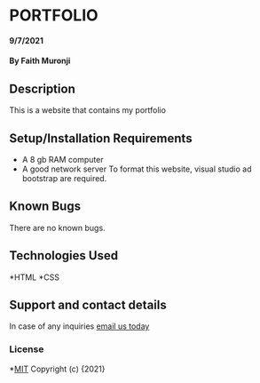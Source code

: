 # PORTFOLIO
#### 9/7/2021
#### By Faith Muronji
## Description
This is a website that contains my portfolio
## Setup/Installation Requirements
* A 8 gb RAM computer
* A good network server
To format this website, visual studio ad bootstrap are required.
## Known Bugs
There are no known bugs.
## Technologies Used
*HTML
*CSS
## Support and contact details
In case of any inquiries <a href="mailto: faith.muronji@student.moringaschool.com">email us today</a>
### License
*[MIT](https://github.com/muronjixxl/my-portfolio/blob/main/license)
Copyright (c) {2021}